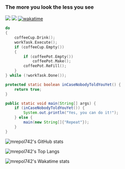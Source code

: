 ### The more you look the less you see
![](https://enibdhv97zm33sz.m.pipedream.net) ![](https://visitor-badge.glitch.me/badge?page_id=mrepol742) [![wakatime](https://wakatime.com/badge/user/8ad4afa2-1a56-40d1-a949-4663473915b6.svg)](https://wakatime.com/@8ad4afa2-1a56-40d1-a949-4663473915b6)

``` C
do
{
    coffeeCup.Drink();
    workTask.Execute();
    if (coffeeCup.Empty())
    {
        if (coffeePot.Empty())
            coffeePot.Make();
        coffeePot.ReFill();
    }
} while (!workTask.Done());
```


``` Java
protected static boolean inCaseNobodyToldYouYet() {
    return true;
}

public static void main(String[] args) {
    if (inCaseNobodyToldYouYet()) {
        System.out.println("Yes, you can do it!");
    } else {
        main(new String[]{"Repeat"});
    }
}
```

![mrepol742's GitHub stats](https://github-readme-stats.vercel.app/api?username=mrepol742&show_icons=true)

![mrepol742's Top Langs](https://github-readme-stats.vercel.app/api/top-langs/?username=mrepol742&layout=compact)

![mrepol742's Wakatime stats](https://github-readme-stats.vercel.app/api/wakatime?username=mrepol742)

